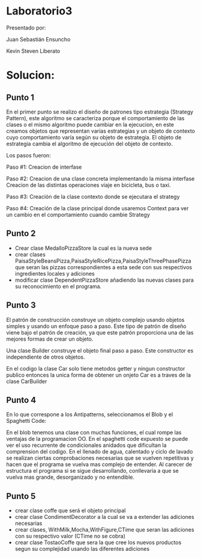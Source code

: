 # Laboratorio3

Presentado por:

Juan Sebastián Ensuncho

Kevin Steven Liberato


# Solucion:

## Punto 1
En el primer punto se realizo el diseño de patrones tipo estrategia (Strategy Pattern), este algoritmo se caracteriza porque el comportamiento de las clases o el mismo algoritmo puede cambiar en la ejecucion, en este creamos objetos que representan varias estrategias y un objeto de contexto cuyo comportamiento varía según su objeto de estrategia. El objeto de estrategia cambia el algoritmo de ejecución del objeto de contexto.

Los pasos fueron:

Paso #1:
Creacion de interfase

Paso #2:
Creacion de una clase concreta implementando la misma interfase
Creacion de las distintas operaciones viaje en bicicleta, bus o taxi.

Paso #3:
Creación de la clase contexto donde se ejecutara el strategy

Paso #4:
Creación de la clase principal donde usaremos Context para ver un cambio en el comportamiento cuando cambie Strategy


## Punto 2
- Crear clase MedalloPizzaStore la cual es la nueva sede
- crear clases PaisaStyleBeansPizza,PaisaStyleRicePizza,PaisaStyleThreePhasePizza que seran las pizzas correspondientes a esta sede con sus respectivos ingredientes locales y adiciones
- modificar clase DependentPizzaStore añadiendo las nuevas clases para su reconocimiento en el programa.

## Punto 3
El patrón de construcción construye un objeto complejo usando objetos simples y usando un enfoque paso a paso. Este tipo de patrón de diseño viene bajo el patrón de creación, ya que este patrón proporciona una de las mejores formas de crear un objeto.

Una clase Builder construye el objeto final paso a paso. Este constructor es independiente de otros objetos.

En el codigo la clase Car solo tiene metodos getter y ningun constructor publico entonces la unica forma de obtener un onjeto Car es a traves de la clase CarBuilder

## Punto 4
En lo que correspone a los Antipatterns, seleccionamos el Blob y el Spaghetti Code:

En el blob tenemos una clase con muchas funciones, el cual rompe las ventajas de la programacion OO.
En el spaghetti code expuesto se puede ver el uso recurrente de condicionales anidados que dificultan la comprension del codigo.
En el llenado de agua, calentado y ciclo de lavado se realizan ciertas comprobaciones necesarias que se vuelven repetitivas y hacen que el programa se vuelva mas complejo de entender.
Al carecer de estructura el programa si se sigue desarrollando, conllevaria a que se vuelva mas grande, desorganizado y no entendible.

## Punto 5
- crear clase coffe que será el objeto principal
- crear clase CondimentDecorator a la cual se va a extender las adiciones necesarias
- crear clases, WithMilk,Mocha,WithFigure,CTime que seran las adiciones con su respectivo valor (CTime no se cobra)
- crear clase TostaoCoffe que sera la que cree los nuevos productos segun su complejidad usando las diferentes adiciones
